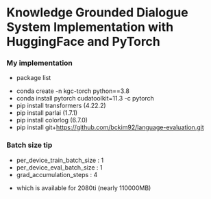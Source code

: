 # Knowledge Grounded Dialogue System Implementation with HuggingFace and PyTorch

### My implementation 
- package list
* conda create -n kgc-torch python==3.8
* conda install pytorch cudatoolkit=11.3 -c pytorch
* pip install transformers (4.22.2)
* pip install parlai (1.7.1)
* pip install colorlog (6.7.0)
* pip install git+https://github.com/bckim92/language-evaluation.git


### Batch size tip
- per_device_train_batch_size : 1
- per_device_eval_batch_size : 1
- grad_accumulation_steps : 4
* which is available for 2080ti (nearly 110000MB)